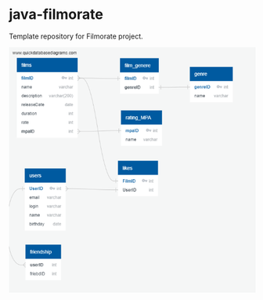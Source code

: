 # java-filmorate
Template repository for Filmorate project.

![diagram](./src/main/resources/QuickDBD-filmorate.png)


